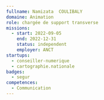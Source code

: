 ```yaml
---
fullname: Namizata  COULIBALY
domaine: Animation
role: chargée de support transverse
missions:
  - start: 2022-09-05
    end: 2022-12-31
    status: independent
    employer: ANCT
startups:
  - conseiller-numerique
  - cartographie.nationale
badges:
  - segur
competences:
  - Communication
---
```

